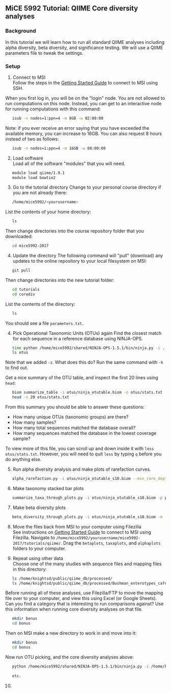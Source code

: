 ## MiCE 5992 Tutorial: QIIME Core diversity analyses

### Background
In this tutorial we will learn how to run all standard QIIME analyses including alpha diversity, beta diversity, and significance testing.
We will use a QIIME parameters file to tweak the settings.

### Setup
1. Connect to MSI  
 Follow the steps in the [Getting Started Guide](../../README.md) to connect to MSI using SSH.

 When you first log in, you will be on the "login" node. You are not allowed to run computations on this node. Instead, you can get to an interactive node for running computations with this command:
 ```bash
    isub -n nodes=1:ppn=4 -m 8GB -w 02:00:00
 ```
 Note: if you ever receive an error saying that you have exceeded the available memory, you can increase to 16GB.
 You can also request 8 hours instead of two as follows:
 ```bash
    isub -n nodes=1:ppn=4 -m 16GB -w 08:00:00
 ```
2. Load software  
 Load all of the software "modules" that you will need.
 ```bash
    module load qiime/1.9.1
    module load bowtie2
 ```

3. Go to the tutorial directory
 Change to your personal course directory if you are not already there:
 ```bash
    /home/mice5992/<yourusername>
 ```

 List the contents of your home directory:
 ```bash
    ls
 ```

 Then change directories into the course repository folder that you downloaded:
 ```bash
    cd mice5992-2017
 ```

4. Update the directory 
 The following command will "pull" (download) any updates to the online repository to your local filesystem on MSI:
 ```bash
    git pull
 ```

 Then change directories into the new tutorial folder:
 ```bash
    cd tutorials
    cd corediv
 ```

 List the contents of the directory:
 ```bash
    ls
 ```
 You should see a file `parameters.txt`.

4. Pick Operational Taxonomic Units (OTUs) again
 Find the closest match for each sequence in a reference database using NINJA-OPS.

 ```bash
    time python /home/mice5992/shared/NINJA-OPS-1.5.1/bin/ninja.py -i ../../data/globalgut/seqs.fna -o otus -p 4 -z
    ls otus
 ```
 Note that we added `-z`. What does this do? Run the same command with `-h` to find out.
 
 Get a nice summary of the OTU table, and inspect the first 20 lines using `head`:
 ```bash
    biom summarize_table -i otus/ninja_otutable.biom -o otus/stats.txt
    head -n 20 otus/stats.txt
 ```
 
 From this summary you should be able to answer these questions:
  - How many unique OTUs (taxonomic groups) are there?
  - How many samples?
  - How many total sequences matched the database overall?
  - How many sequences matched the database in the lowest coverage sample?

 To view more of this file, you can scroll up and down inside it with `less otus/stats.txt`.
 However, you will need to quit `less` by typing `q` before you do anything else.
 
5. Run alpha diversity analysis and make plots of rarefaction curves.

 ```bash
    alpha_rarefaction.py -i otus/ninja_otutable_s10.biom --min_rare_depth 100 --max_rare_depth 500 --num_steps 3 -o alphaplots -m ../../data/globalgut/map.txt -v -p parameters.txt -t /home/mice5992/shared/97_otus.tree
 ```

6. Make taxonomy stacked bar plots

 ```bash
    summarize_taxa_through_plots.py -i otus/ninja_otutable_s10.biom -p parameters.txt -w -o taxaplots/
 ```

7. Make beta diversity plots

 ```bash
    beta_diversity_through_plots.py -i otus/ninja_otutable_s10.biom -m ../../data/globalgut/map.txt -o betaplots -p parameters.txt -t /home/mice5992/shared/97_otus.tree -v
 ```

8. Move the files back from MSI to your computer using Filezilla  
 See instructions on [Getting Started Guide](../../README.md) to connect to MSI using Filezilla. Navigate to `/home/mice5992/yourusername/mice5992-2017/tutorials/qiime/`. Drag the `betaplots`, `taxaplots`, and `alphaplots` folders to your computer.
 
9. Repeat using other data  
 Choose one of the many studies with sequence files and mapping files in this directory:
 ```bash
    ls /home/knightsd/public/qiime_db/processed/
    ls /home/knightsd/public/qiime_db/processed/Bushman_enterotypes_cafe_study_1010_ref_13_8
 ```

 Before running all of these analyses, use Filezilla/FTP to move the mapping file over to your computer, and view this using Excel (or Google Sheets). 
 Can you find a category that is interesting to run comparisons against? Use this information when running core diversity analyses on that file.
 ```bash
    mkdir bonus
    cd bonus
 ```

 Then on MSI make a new directory to work in and move into it:
 ```bash
    mkdir bonus
    cd bonus
 ```
 
  Now run OTU picking, and the core diversity analyses above:
 ```bash
    python /home/mice5992/shared/NINJA-OPS-1.5.1/bin/ninja.py -i /home/knightsd/public/qiime_db/processed/Bushman_enterotypes_cafe_study_1010_ref_13_8/Bushman_enterotypes_cafe_study_1010_split_library_seqs.fna -o otus -p 4
    
    etc.
 ```

10. 
